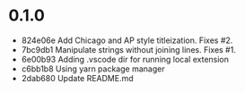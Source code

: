# 0.1.0
- 824e06e Add Chicago and AP style titleization. Fixes #2.
- 7bc9db1 Manipulate strings without joining lines. Fixes #1.
- 6e00b93 Adding .vscode dir for running local extension
- c6bb1b8 Using yarn package manager
- 2dab680 Update README.md